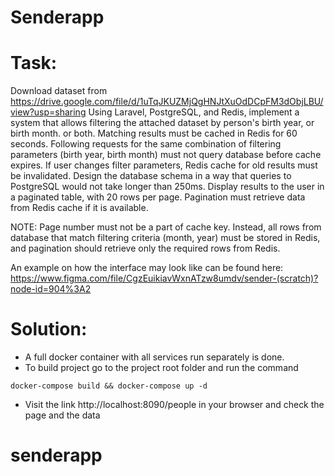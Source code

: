 # Senderapp
# Task:
Download dataset from https://drive.google.com/file/d/1uTqJKUZMjQgHNJtXuOdDCpFM3dObjLBU/view?usp=sharing
Using Laravel, PostgreSQL, and Redis, implement a system that allows filtering the attached dataset by person's birth year, or birth month. or both.
Matching results must be cached in Redis for 60 seconds. Following requests for the same combination of filtering parameters (birth year, birth month) must not query database before cache expires. 
If user changes filter parameters, Redis cache for old results must be invalidated.
Design the database schema in a way that queries to PostgreSQL would not take longer than 250ms.
Display results to the user in a paginated table, with 20 rows per page. Pagination must retrieve data from Redis cache if it is available.

NOTE: Page number must not be a part of cache key. Instead, all rows from database that match filtering criteria (month, year) must be stored in Redis, and pagination should retrieve only the required rows from Redis.

An example on how the interface may look like can be found here: https://www.figma.com/file/CgzEuikiavWxnATzw8umdv/sender-(scratch)?node-id=904%3A2 

# Solution:
- A full docker container with all services run separately is done.
- To build project go to the project root folder and run the command 

``` docker-compose build && docker-compose up -d ```

- Visit the link http://localhost:8090/people in your browser and check the page and the data

# senderapp

